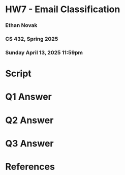 # HW7 - Email Classification
### Ethan Novak
### CS 432, Spring 2025
### Sunday April 13, 2025 11:59pm

# Script

# Q1 Answer

# Q2 Answer

# Q3 Answer

# References
